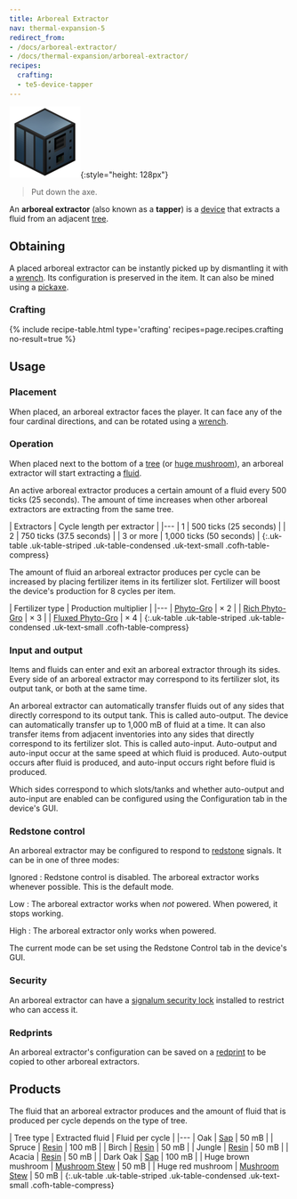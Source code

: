 ```yaml
---
title: Arboreal Extractor
nav: thermal-expansion-5
redirect_from:
- /docs/arboreal-extractor/
- /docs/thermal-expansion/arboreal-extractor/
recipes:
  crafting:
  - te5-device-tapper
---
```


![Arboreal extractor](/assets/images/thermal-expansion/arboreal-extractor.png){:style="height: 128px"}

> Put down the axe.


An **arboreal extractor** (also known as a **tapper**) is a
[device](/docs/thermal-expansion-5/devices/) that extracts a fluid from an adjacent
[tree](https://minecraft.gamepedia.com/Tree).


Obtaining
---------

A placed arboreal extractor can be instantly picked up by dismantling it with a
[wrench](/docs/wrenches/). Its configuration is preserved in the item. It can
also be mined using a [pickaxe](https://minecraft.gamepedia.com/Pickaxe).

### Crafting
{% include recipe-table.html type='crafting' recipes=page.recipes.crafting no-result=true %}


Usage
-----

### Placement
When placed, an arboreal extractor faces the player. It can face any of the four
cardinal directions, and can be rotated using a [wrench](/docs/wrenches/).

### Operation
When placed next to the bottom of a [tree](https://minecraft.gamepedia.com/Tree)
(or [huge mushroom](https://minecraft.gamepedia.com/Huge_mushroom)), an arboreal
extractor will start extracting a [fluid](#products).

An active arboreal extractor produces a certain amount of a fluid every 500
ticks (25 seconds). The amount of time increases when other arboreal extractors
are extracting from the same tree.

| Extractors | Cycle length per extractor |
|---
| 1 | 500 ticks (25 seconds) |
| 2 | 750 ticks (37.5 seconds) |
| 3 or more | 1,000 ticks (50 seconds) |
{:.uk-table .uk-table-striped .uk-table-condensed .uk-text-small .cofh-table-compress}

The amount of fluid an arboreal extractor produces per cycle can be increased by
placing fertilizer items in its fertilizer slot. Fertilizer will boost the
device's production for 8 cycles per item.

| Fertilizer type | Production multiplier |
|---
| [Phyto-Gro](/docs/thermal-foundation-2/phyto-gro/) | × 2 |
| [Rich Phyto-Gro](/docs/thermal-foundation-2/rich-phyto-gro/) | × 3 |
| [Fluxed Phyto-Gro](/docs/thermal-foundation-2/fluxed-phyto-gro/) | × 4 |
{:.uk-table .uk-table-striped .uk-table-condensed .uk-text-small .cofh-table-compress}

### Input and output
Items and fluids can enter and exit an arboreal extractor through its sides.
Every side of an arboreal extractor may correspond to its fertilizer slot, its
output tank, or both at the same time.

An arboreal extractor can automatically transfer fluids out of any sides that
directly correspond to its output tank. This is called auto-output. The device
can automatically transfer up to 1,000 mB of fluid at a time. It can also
transfer items from adjacent inventories into any sides that directly correspond
to its fertilizer slot. This is called auto-input. Auto-output and auto-input
occur at the same speed at which fluid is produced. Auto-output occurs after
fluid is produced, and auto-input occurs right before fluid is produced.

Which sides correspond to which slots/tanks and whether auto-output and
auto-input are enabled can be configured using the Configuration tab in the
device's GUI.

### Redstone control
An arboreal extractor may be configured to respond to
[redstone](https://minecraft.gamepedia.com/Redstone) signals. It can be in one
of three modes:

Ignored
: Redstone control is disabled. The arboreal extractor works whenever possible.
This is the default mode.

Low
: The arboreal extractor works when *not* powered. When powered, it stops
working.

High
: The arboreal extractor only works when powered.

The current mode can be set using the Redstone Control tab in the device's GUI.

### Security
An arboreal extractor can have a [signalum security
lock](/docs/thermal-foundation-2/signalum-security-lock/) installed to restrict who can access it.

### Redprints
An arboreal extractor's configuration can be saved on a
[redprint](/docs/thermal-foundation-2/redprint/) to be copied to other arboreal extractors.


Products
--------

The fluid that an arboreal extractor produces and the amount of fluid that is
produced per cycle depends on the type of tree.

| Tree type | Extracted fluid | Fluid per cycle |
|---
| Oak | [Sap](/docs/thermal-foundation-2/sap/) | 50 mB |
| Spruce | [Resin](/docs/thermal-foundation-2/resin/) | 100 mB |
| Birch | [Resin](/docs/thermal-foundation-2/resin/) | 50 mB |
| Jungle | [Resin](/docs/thermal-foundation-2/resin/) | 50 mB |
| Acacia | [Resin](/docs/thermal-foundation-2/resin/) | 50 mB |
| Dark Oak | [Sap](/docs/thermal-foundation-2/sap/) | 100 mB |
| Huge brown mushroom | [Mushroom Stew](/docs/thermal-foundation-2/mushroom-stew/) | 50 mB |
| Huge red mushroom | [Mushroom Stew](/docs/thermal-foundation-2/mushroom-stew/) | 50 mB |
{:.uk-table .uk-table-striped .uk-table-condensed .uk-text-small .cofh-table-compress}
